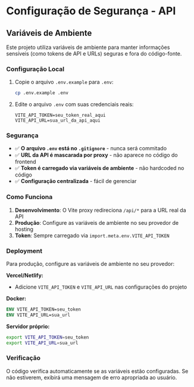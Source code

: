 # Configuração de Segurança - API

## Variáveis de Ambiente

Este projeto utiliza variáveis de ambiente para manter informações sensíveis (como tokens de API e URLs) seguras e fora do código-fonte.

### Configuração Local

1. Copie o arquivo `.env.example` para `.env`:

   ```bash
   cp .env.example .env
   ```

2. Edite o arquivo `.env` com suas credenciais reais:
   ```env
   VITE_API_TOKEN=seu_token_real_aqui
   VITE_API_URL=sua_url_da_api_aqui
   ```

### Segurança

- ✅ **O arquivo `.env` está no `.gitignore`** - nunca será commitado
- ✅ **URL da API é mascarada por proxy** - não aparece no código do frontend
- ✅ **Token é carregado via variáveis de ambiente** - não hardcoded no código
- ✅ **Configuração centralizada** - fácil de gerenciar

### Como Funciona

1. **Desenvolvimento**: O Vite proxy redireciona `/api/*` para a URL real da API
2. **Produção**: Configure as variáveis de ambiente no seu provedor de hosting
3. **Token**: Sempre carregado via `import.meta.env.VITE_API_TOKEN`

### Deployment

Para produção, configure as variáveis de ambiente no seu provedor:

**Vercel/Netlify:**

- Adicione `VITE_API_TOKEN` e `VITE_API_URL` nas configurações do projeto

**Docker:**

```dockerfile
ENV VITE_API_TOKEN=seu_token
ENV VITE_API_URL=sua_url
```

**Servidor próprio:**

```bash
export VITE_API_TOKEN=seu_token
export VITE_API_URL=sua_url
```

### Verificação

O código verifica automaticamente se as variáveis estão configuradas. Se não estiverem, exibirá uma mensagem de erro apropriada ao usuário.
